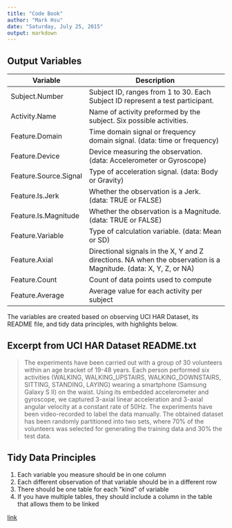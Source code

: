 ```yaml
---
title: "Code Book"
author: "Mark Hsu"
date: "Saturday, July 25, 2015"
output: markdown
---
```


Output Variables
----------------

Variable               | Description
-----------------------|------------
Subject.Number         | Subject ID, ranges from 1 to 30. Each Subject ID represent a test participant. 
Activity.Name          | Name of activity preformed by the subject. Six possible activities.
Feature.Domain         | Time domain signal or frequency domain signal. (data: time or frequency)
Feature.Device         | Device measuring the observation. (data: Accelerometer or Gyroscope)
Feature.Source.Signal  | Type of acceleration signal. (data: Body or Gravity)
Feature.Is.Jerk        | Whether the observation is a Jerk. (data: TRUE or FALSE)
Feature.Is.Magnitude   | Whether the observation is a Magnitude. (data: TRUE or FALSE)
Feature.Variable       | Type of calculation variable. (data: Mean or SD)
Feature.Axial          | Directional signals in the X, Y and Z directions. NA when the observation is a Magnitude. (data: X, Y, Z, or NA)
Feature.Count          | Count of data points used to compute
Feature.Average        | Average value for each activity per subject


The variables are created based on observing UCI HAR Dataset, its README file, and tidy data principles, with highlights below. 

## Excerpt from UCI HAR Dataset README.txt
> The experiments have been carried out with a group of 30 volunteers within an age bracket of 19-48 years. Each person performed six activities (WALKING, WALKING_UPSTAIRS, WALKING_DOWNSTAIRS, SITTING, STANDING, LAYING) wearing a smartphone (Samsung Galaxy S II) on the waist. Using its embedded accelerometer and gyroscope, we captured 3-axial linear acceleration and 3-axial angular velocity at a constant rate of 50Hz. The experiments have been video-recorded to label the data manually. The obtained dataset has been randomly partitioned into two sets, where 70% of the volunteers was selected for generating the training data and 30% the test data. 

## Tidy Data Principles
1. Each variable you measure should be in one column
2. Each different observation of that variable should be in a different row
3. There should be one table for each "kind" of variable
4. If you have multiple tables, they should include a column in the table that allows them to be linked

[link](http://github.com/jtleek/datasharing#the-tidy-data-set)

